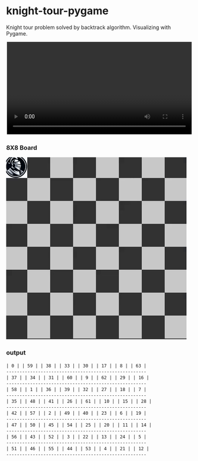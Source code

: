 # knight-tour-pygame
Knight tour problem solved by backtrack algorithm. Visualizing with Pygame.

<p align="center">
  <video src="https://github.com/phantomf4321/Knight-tour-problem-pygame/assets/83742735/d185ca1c-045c-4d1c-8d20-336a81781b25" width="500px"></video>
</p>


### 8X8 Board
![knight-tour-8X8](output.gif)

### output
```
| 0 | | 59 | | 38 | | 33 | | 30 | | 17 | | 8 | | 63 | 
-----------------------------------------------------
| 37 | | 34 | | 31 | | 60 | | 9 | | 62 | | 29 | | 16 | 
-----------------------------------------------------
| 58 | | 1 | | 36 | | 39 | | 32 | | 27 | | 18 | | 7 | 
-----------------------------------------------------
| 35 | | 48 | | 41 | | 26 | | 61 | | 10 | | 15 | | 28 | 
-----------------------------------------------------
| 42 | | 57 | | 2 | | 49 | | 40 | | 23 | | 6 | | 19 | 
-----------------------------------------------------
| 47 | | 50 | | 45 | | 54 | | 25 | | 20 | | 11 | | 14 | 
-----------------------------------------------------
| 56 | | 43 | | 52 | | 3 | | 22 | | 13 | | 24 | | 5 | 
-----------------------------------------------------
| 51 | | 46 | | 55 | | 44 | | 53 | | 4 | | 21 | | 12 | 
-----------------------------------------------------
```
